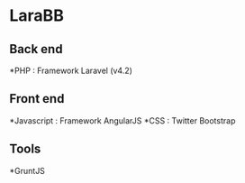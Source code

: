 # LaraBB


## Back end

*PHP : Framework Laravel (v4.2)


## Front end

*Javascript : Framework AngularJS
*CSS : Twitter Bootstrap


## Tools

*GruntJS
